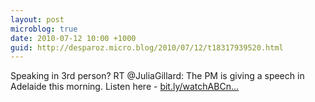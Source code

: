 ```yaml
---
layout: post
microblog: true
date: 2010-07-12 10:00 +1000
guid: http://desparoz.micro.blog/2010/07/12/t18317939520.html
---
```

Speaking in 3rd person? RT @JuliaGillard: The PM is giving a speech in Adelaide this morning.  Listen here - [bit.ly/watchABCn...](http://bit.ly/watchABCnow)
